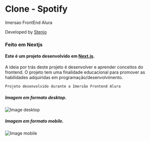 # Clone - Spotify
Imersao FrontEnd Alura

Developed by [Stenio](https://github.com/stenioeinstein-dev)

### Feito em Nextjs

#### Este é um projeto desenvolvido em [Next.js](https://nextjs.org/).

A ideia por trás deste projeto é desenvolver e aprender conceitos do frontend. O projeto tem uma finalidade educacional para promover as habilidades adquiridas em programação/desenvolvimento.

```bash
Projeto desenvolvido durante a Imersão Frontend Alura
```

##### Imagem em formato desktop.

![Image desktop](img-desktop.png)

##### Imagem em formato mobile.

![Image mobile](img-mobile.png)

